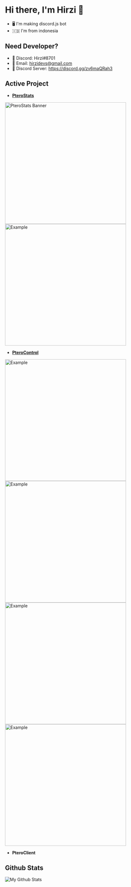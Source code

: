 # Hi there, I'm Hirzi 👋

- 🖥️ I'm making discord.js bot
- 🇮🇩 I'm from indonesia

## Need Developer?

- 💬 Discord: Hirzi#8701
- 💬 Email: hirzidevs@gmail.com
- 💬 Discord Server: https://discord.gg/zv6maQRah3

## Active Project

- [**PteroStats**](https://github.com/HirziDevs/PteroStats)
<img alt="PteroStats Banner" src="https://cdn.discordapp.com/attachments/626755594526916629/978478722489393153/20220524_090325.png" width="400"/>
<img alt="Example" src="https://cdn.discordapp.com/attachments/988796533430448148/991520721467613224/example.gif" width="400"/>

- [**PteroControl**](https://github.com/HirziDevs/PteroControl)
<img alt="Example" src="https://media.discordapp.net/attachments/796243715014131714/870932824046338089/20210731_143542.jpg" width="400"/>
<img alt="Example" src="https://media.discordapp.net/attachments/819757140155564062/878648091983622184/Screenshot_2021-08-21-21-29-26-12_572064f74bd5f9fa804b05334aa4f912.jpg" width="400"/>
<img alt="Example" src="https://media.discordapp.net/attachments/819757140155564062/878649246499352576/Screenshot_2021-08-21-21-34-29-65_572064f74bd5f9fa804b05334aa4f912.jpg" width="400"/>
<img alt="Example" src="https://media.discordapp.net/attachments/819757140155564062/878649246163824641/20210821_213708.jpg" width="400"/>

- **PteroClient**

## Github Stats
![My Github Stats](https://github-readme-stats.vercel.app/api?username=HirziDevs&show_icons=true&theme=algolia)


<!--
**HirziRDev/HirziRDev** is a ✨ _special_ ✨ repository because its `README.md` (this file) appears on your GitHub profile.

Here are some ideas to get you started:

- 🔭 I’m currently working on ...
- 🌱 I’m currently learning ...
- 👯 I’m looking to collaborate on ...
- 🤔 I’m looking for help with ...
- 💬 Ask me about ...
- 📫 How to reach me: ...
- 😄 Pronouns: ...
- ⚡ Fun fact: ...
-->

